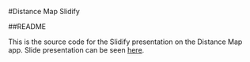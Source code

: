#Distance Map Slidify

##README

This is the source code for the Slidify presentation on the Distance Map app. Slide presentation can be seen [here](http://licister.github.io/DistanceMap/DistanceMapSlidify/index.html).
